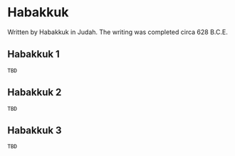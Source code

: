 # Habakkuk

Written by Habakkuk in Judah. The writing was completed circa 628 B.C.E.

## Habakkuk 1

```
TBD
```


## Habakkuk 2

```
TBD
```


## Habakkuk 3

```
TBD
```


